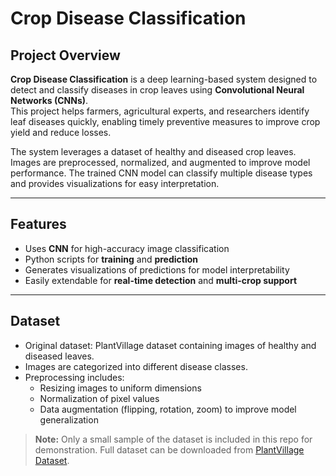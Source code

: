 # Crop Disease Classification

## Project Overview
**Crop Disease Classification** is a deep learning-based system designed to detect and classify diseases in crop leaves using **Convolutional Neural Networks (CNNs)**.  
This project helps farmers, agricultural experts, and researchers identify leaf diseases quickly, enabling timely preventive measures to improve crop yield and reduce losses.

The system leverages a dataset of healthy and diseased crop leaves. Images are preprocessed, normalized, and augmented to improve model performance. The trained CNN model can classify multiple disease types and provides visualizations for easy interpretation.

---

## Features
- Uses **CNN** for high-accuracy image classification  
- Python scripts for **training** and **prediction**  
- Generates visualizations of predictions for model interpretability  
- Easily extendable for **real-time detection** and **multi-crop support**  

---

## Dataset
- Original dataset: PlantVillage dataset containing images of healthy and diseased leaves.  
- Images are categorized into different disease classes.  
- Preprocessing includes:
  - Resizing images to uniform dimensions
  - Normalization of pixel values
  - Data augmentation (flipping, rotation, zoom) to improve model generalization  

> **Note:** Only a small sample of the dataset is included in this repo for demonstration. Full dataset can be downloaded from [PlantVillage Dataset](https://www.kaggle.com/emmarex/plantdisease).  
